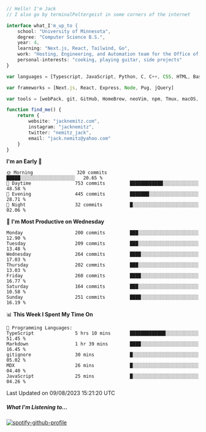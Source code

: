 ```typescript
// Hello! I'm Jack
// I also go by terminalPoltergeist in some corners of the internet

interface what_I'm_up_to {
    school: "University of Minnesota",
    degree: "Computer Science B.S.",
    year: 4,
    learning: "Next.js, React, Tailwind, Go",
    work: "Hosting, Engineering, and Automation team for the Office of Information Technology at UMN",
    personal-interests: "cooking, playing guitar, side projects"
}

var languages = [Typescript, JavaScript, Python, C, C++, CSS, HTML, Bash, VimScript]

var frameworks = [Next.js, React, Express, Node, Pug, jQuery]

var tools = [webPack, git, GitHub, HomeBrew, neoVim, npm, Tmux, macOS, Ubuntu, Docker, Nginx, Cloudflare, DigitalOcean]

function find_me() {
    return {
        website: "jacknemitz.com",
        instagram: "jacknemitz",
        twitter: "nemitz_jack",
        email: "jack.nemitz@yahoo.com"
    }
}
```

<!--START_SECTION:waka-->
**I'm an Early 🐤** 

```text
🌞 Morning                320 commits         █████░░░░░░░░░░░░░░░░░░░░   20.65 % 
🌆 Daytime                753 commits         ████████████░░░░░░░░░░░░░   48.58 % 
🌃 Evening                445 commits         ███████░░░░░░░░░░░░░░░░░░   28.71 % 
🌙 Night                  32 commits          █░░░░░░░░░░░░░░░░░░░░░░░░   02.06 % 
```
📅 **I'm Most Productive on Wednesday** 

```text
Monday                   200 commits         ███░░░░░░░░░░░░░░░░░░░░░░   12.90 % 
Tuesday                  209 commits         ███░░░░░░░░░░░░░░░░░░░░░░   13.48 % 
Wednesday                264 commits         ████░░░░░░░░░░░░░░░░░░░░░   17.03 % 
Thursday                 202 commits         ███░░░░░░░░░░░░░░░░░░░░░░   13.03 % 
Friday                   260 commits         ████░░░░░░░░░░░░░░░░░░░░░   16.77 % 
Saturday                 164 commits         ███░░░░░░░░░░░░░░░░░░░░░░   10.58 % 
Sunday                   251 commits         ████░░░░░░░░░░░░░░░░░░░░░   16.19 % 
```


📊 **This Week I Spent My Time On** 

```text
💬 Programming Languages: 
TypeScript               5 hrs 10 mins       █████████████░░░░░░░░░░░░   51.45 % 
Markdown                 1 hr 39 mins        ████░░░░░░░░░░░░░░░░░░░░░   16.45 % 
gitignore                30 mins             █░░░░░░░░░░░░░░░░░░░░░░░░   05.02 % 
MDX                      26 mins             █░░░░░░░░░░░░░░░░░░░░░░░░   04.40 % 
JavaScript               25 mins             █░░░░░░░░░░░░░░░░░░░░░░░░   04.26 % 
```


 Last Updated on 09/08/2023 15:21:20 UTC
<!--END_SECTION:waka-->

##### What I'm Listening to...

[![spotify-github-profile](https://spotify-github-profile.vercel.app/api/view?uid=jack.nemitz&cover_image=true&show_offline=true&bar_color=53b14f&bar_color_cover=false&background_color=121212FF)](https://spotify-github-profile.vercel.app/api/view?uid=jack.nemitz&redirect=true)

